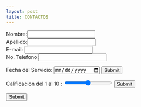 ```yaml
--- 
layout: post
title: CONTACTOS 
--- 
```



<form action="https://formspree.io/f/mgedlkdo" method="post">
Nombre:<input type="text" name="name"><br>
Apellido:<input type="text" name="apellidos"><br>
E-mail: <input type="text" name="email"><br>
No. Telefono:<input type="text" name="no.telefono"><br>

 
 <label for="birthday">Fecha del Servicio:</label>
  <input type="date" id="birthday" name="birthday">
  <input type="submit" value="Submit">
  
  
 
 <label for="vol">Calificacion del 1 al 10 :</label>
  <input type="range" id="vol" name="vol" min="0" max="50">
  <input type="submit" value="Submit">

  
 
<input type="submit">
</form>
